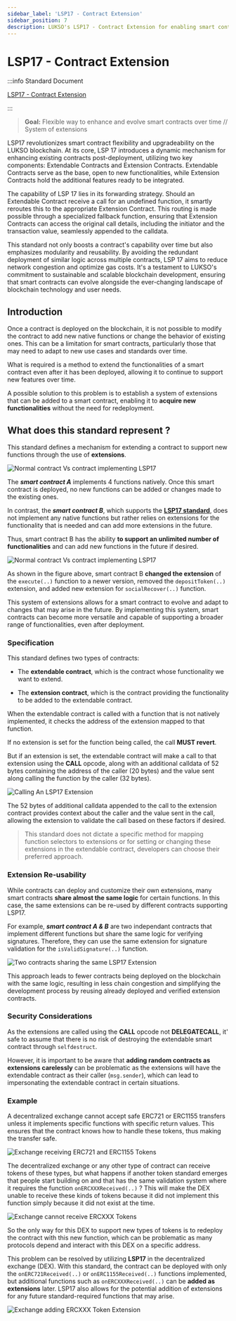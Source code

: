 ```yaml
---
sidebar_label: 'LSP17 - Contract Extension'
sidebar_position: 7
description: LUKSO's LSP17 - Contract Extension for enabling smart contracts to support new functions through extensions.
---
```


# LSP17 - Contract Extension

:::info Standard Document

[LSP17 - Contract Extension](https://github.com/lukso-network/LIPs/blob/main/LSPs/LSP-17-ContractExtension.md)

:::

> **Goal:** Flexible way to enhance and evolve smart contracts over time // System of extensions

LSP17 revolutionizes smart contract flexibility and upgradeability on the LUKSO blockchain. At its core, LSP 17 introduces a dynamic mechanism for enhancing existing contracts post-deployment, utilizing two key components: Extendable Contracts and Extension Contracts. Extendable Contracts serve as the base, open to new functionalities, while Extension Contracts hold the additional features ready to be integrated.

The capability of LSP 17 lies in its forwarding strategy. Should an Extendable Contract receive a call for an undefined function, it smartly reroutes this to the appropriate Extension Contract. This routing is made possible through a specialized fallback function, ensuring that Extension Contracts can access the original call details, including the initiator and the transaction value, seamlessly appended to the calldata.

This standard not only boosts a contract's capability over time but also emphasizes modularity and reusability. By avoiding the redundant deployment of similar logic across multiple contracts, LSP 17 aims to reduce network congestion and optimize gas costs. It's a testament to LUKSO's commitment to sustainable and scalable blockchain development, ensuring that smart contracts can evolve alongside the ever-changing landscape of blockchain technology and user needs.

## Introduction

Once a contract is deployed on the blockchain, it is not possible to modify the contract to add new native functions or change the behavior of existing ones. This can be a limitation for smart contracts, particularly those that may need to adapt to new use cases and standards over time.

What is required is a method to extend the functionalities of a smart contract even after it has been deployed, allowing it to continue to support new features over time.

A possible solution to this problem is to establish a system of extensions that can be added to a smart contract, enabling it to **acquire new functionalities** without the need for redeployment.

## What does this standard represent ?

This standard defines a mechanism for extending a contract to support new functions through the use of **extensions**.

![Normal contract Vs contract implementing LSP17](/img/standards/lsp17/TwoContracts.jpeg)

The **_smart contract A_** implements 4 functions natively. Once this smart contract is deployed, no new functions can be added or changes made to the existing ones.

In contrast, the **_smart contract B_**, which supports the **[LSP17 standard](../../contracts/contracts/LSP17Extensions/Extension4337.md)**, does not implement any native functions but rather relies on extensions for the functionality that is needed and can add more extensions in the future.

Thus, smart contract B has the ability **to support an unlimited number of functionalities** and can add new functions in the future if desired.

![Normal contract Vs contract implementing LSP17](/img/standards/lsp17/OneContract.jpeg)

As shown in the figure above, smart contract B **changed the extension** of the `execute(..)` function to a newer version, removed the `depositToken(..)` extension, and added new extension for `socialRecover(..)` function.

This system of extensions allows for a smart contract to evolve and adapt to changes that may arise in the future. By implementing this system, smart contracts can become more versatile and capable of supporting a broader range of functionalities, even after deployment.

### Specification

This standard defines two types of contracts:

- The **extendable contract**, which is the contract whose functionality we want to extend.

- The **extension contract**, which is the contract providing the functionality to be added to the extendable contract.

When the extendable contract is called with a function that is not natively implemented, it checks the address of the extension mapped to that function.

If no extension is set for the function being called, the call **MUST revert**.

But if an extension is set, the extendable contract will make a call to that extension using the **CALL** opcode, along with an additional calldata of 52 bytes containing the address of the caller (20 bytes) and the value sent along calling the function by the caller (32 bytes).

![Calling An LSP17 Extension](/img/standards/lsp17/CallingAnLSP17Extension.jpeg)

The 52 bytes of additional calldata appended to the call to the extension contract provides context about the caller and the value sent in the call, allowing the extension to validate the call based on these factors if desired.

> This standard does not dictate a specific method for mapping function selectors to extensions or for setting or changing these extensions in the extendable contract, developers can choose their preferred approach.

### Extension Re-usability

While contracts can deploy and customize their own extensions, many smart contracts **share almost the same logic** for certain functions. In this case, the same extensions can be re-used by different contracts supporting LSP17.

For example, **_smart contract A & B_** are two independant contracts that implement different functions but share the same logic for verifying signatures. Therefore, they can use the same extension for signature validation for the `isValidSignature(..)` function.

![Two contracts sharing the same LSP17 Extension](/img/standards/lsp17/ShareExtension.jpeg)

This approach leads to fewer contracts being deployed on the blockchain with the same logic, resulting in less chain congestion and simplifying the development process by reusing already deployed and verified extension contracts.

### Security Considerations

As the extensions are called using the **CALL** opcode not **DELEGATECALL**, it' safe to assume that there is no risk of destroying the extendable smart contract through `selfdestruct`.

However, it is important to be aware that **adding random contracts as extensions carelessly** can be problematic as the extensions will have the extendable contract as their caller (`msg.sender`), which can lead to impersonating the extendable contract in certain situations.

### Example

A decentralized exchange cannot accept safe ERC721 or ERC1155 transfers unless it implements specific functions with specific return values. This ensures that the contract knows how to handle these tokens, thus making the transfer safe.

![Exchange receiving ERC721 and ERC1155 Tokens](/img/standards/lsp17/ExchangeAcceptingERCTokens.jpeg)

The decentralized exchange or any other type of contract can receive tokens of these types, but what happens if another token standard emerges that people start building on and that has the same validation system where it requires the function `onERCXXXReceived(..)` ? This will make the DEX unable to receive these kinds of tokens because it did not implement this function simply because it did not exist at the time.

![Exchange cannot receive ERCXXX Tokens](/img/standards/lsp17/ExchangeCannotAcceptERCTokens.jpeg)

So the only way for this DEX to support new types of tokens is to redeploy the contract with this new function, which can be problematic as many protocols depend and interact with this DEX on a specific address.

This problem can be resolved by utilizing **LSP17** in the decentralized exchange (DEX). With this standard, the contract can be deployed with only the `onERC721Received(..)` or `onERC1155Received(..)` functions implemented, but additional functions such as `onERCXXXReceived(..)` can be **added as extensions** later. LSP17 also allows for the potential addition of extensions for any future standard-required functions that may arise.

![Exchange adding ERCXXX Token Extension](/img/standards/lsp17/ExchangeAddingERCTokenExtension.jpeg)

